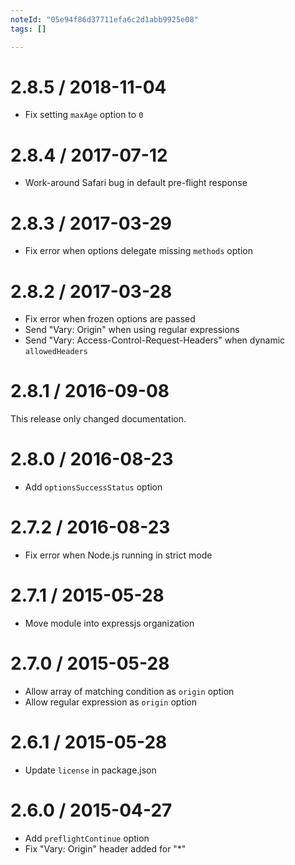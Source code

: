 ```yaml
---
noteId: "05e94f86d37711efa6c2d1abb9925e08"
tags: []

---
```


2.8.5 / 2018-11-04
==================

  * Fix setting `maxAge` option to `0`

2.8.4 / 2017-07-12
==================

  * Work-around Safari bug in default pre-flight response

2.8.3 / 2017-03-29
==================

  * Fix error when options delegate missing `methods` option

2.8.2 / 2017-03-28
==================

  * Fix error when frozen options are passed
  * Send "Vary: Origin" when using regular expressions
  * Send "Vary: Access-Control-Request-Headers" when dynamic `allowedHeaders`

2.8.1 / 2016-09-08
==================

This release only changed documentation.

2.8.0 / 2016-08-23
==================

  * Add `optionsSuccessStatus` option

2.7.2 / 2016-08-23
==================

  * Fix error when Node.js running in strict mode

2.7.1 / 2015-05-28
==================

  * Move module into expressjs organization

2.7.0 / 2015-05-28
==================

  * Allow array of matching condition as `origin` option
  * Allow regular expression as `origin` option

2.6.1 / 2015-05-28
==================

  * Update `license` in package.json

2.6.0 / 2015-04-27
==================

  * Add `preflightContinue` option
  * Fix "Vary: Origin" header added for "*"

